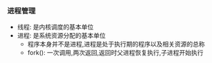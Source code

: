 ### 进程管理

* 线程: 是内核调度的基本单位
* 进程: 是系统资源分配的基本单位
  * 程序本身并不是进程,进程是处于执行期的程序以及相关资源的总称
  * fork(): 一次调用,两次返回,返回时父进程恢复执行,子进程开始执行